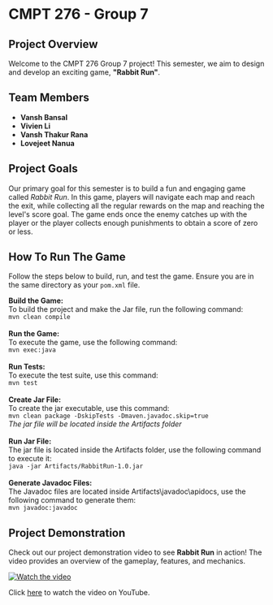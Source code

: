 # CMPT 276 - Group 7

## Project Overview
Welcome to the CMPT 276 Group 7 project! This semester, we aim to design and develop an exciting game, **"Rabbit Run"**.

## Team Members
- **Vansh Bansal**
- **Vivien Li**
- **Vansh Thakur Rana**
- **Lovejeet Nanua**

## Project Goals
Our primary goal for this semester is to build a fun and engaging game called *Rabbit Run*. In this game, players will navigate each map and reach the exit, while collecting all the regular rewards on the map and reaching the level's score goal. The game ends once the enemy catches up with the player or the player collects enough punishments to obtain a score of zero or less.

## How To Run The Game
Follow the steps below to build, run, and test the game. Ensure you are in the same directory as your `pom.xml` file.

**Build the Game:**\
To build the project and make the Jar file, run the following command:\
`mvn clean compile`\
<br />
**Run the Game:**\
To execute the game, use the following command:\
`mvn exec:java`\
<br />
**Run Tests:**\
To execute the test suite, use this command:\
`mvn test`\
<br />
**Create Jar File:**\
To create the jar executable, use this command:\
`mvn clean package -DskipTests -Dmaven.javadoc.skip=true`\
*The jar file will be located inside the Artifacts folder*
\
<br />
**Run Jar File:**\
The jar file is located inside the Artifacts folder, use the following command to execute it:\
`java -jar Artifacts/RabbitRun-1.0.jar`
\
<br />
**Generate Javadoc Files:**\
The Javadoc files are located inside Artifacts\javadoc\apidocs, use the following command to generate them:\
`mvn javadoc:javadoc`

## Project Demonstration

Check out our project demonstration video to see **Rabbit Run** in action! The video provides an overview of the gameplay, features, and mechanics.

[![Watch the video](https://img.youtube.com/vi/_ElJut3ddKc/0.jpg)](https://youtu.be/_ElJut3ddKc)

Click [here](https://youtu.be/_ElJut3ddKc) to watch the video on YouTube.